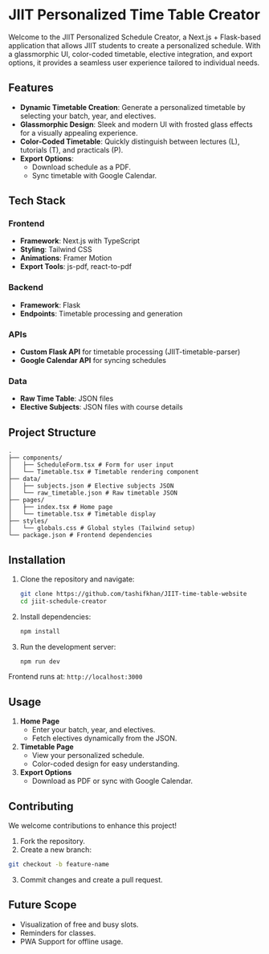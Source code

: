 # JIIT Personalized Time Table Creator

Welcome to the JIIT Personalized Schedule Creator, a Next.js + Flask-based application that allows JIIT students to create a personalized schedule. With a glassmorphic UI, color-coded timetable, elective integration, and export options, it provides a seamless user experience tailored to individual needs.

## Features

- **Dynamic Timetable Creation**: Generate a personalized timetable by selecting your batch, year, and electives.
- **Glassmorphic Design**: Sleek and modern UI with frosted glass effects for a visually appealing experience.
- **Color-Coded Timetable**: Quickly distinguish between lectures (L), tutorials (T), and practicals (P).
- **Export Options**:
  - Download schedule as a PDF.
  - Sync timetable with Google Calendar.

## Tech Stack

### Frontend

- **Framework**: Next.js with TypeScript
- **Styling**: Tailwind CSS
- **Animations**: Framer Motion
- **Export Tools**: js-pdf, react-to-pdf

### Backend

- **Framework**: Flask
- **Endpoints**: Timetable processing and generation

### APIs

- **Custom Flask API** for timetable processing (JIIT-timetable-parser)
- **Google Calendar API** for syncing schedules

### Data

- **Raw Time Table**: JSON files
- **Elective Subjects**: JSON files with course details

## Project Structure

```
.
├── components/
│   ├── ScheduleForm.tsx # Form for user input
│   └── Timetable.tsx # Timetable rendering component
├── data/
│   ├── subjects.json # Elective subjects JSON
│   └── raw_timetable.json # Raw timetable JSON
├── pages/
│   ├── index.tsx # Home page
│   └── timetable.tsx # Timetable display
├── styles/
│   └── globals.css # Global styles (Tailwind setup)
└── package.json # Frontend dependencies
```

## Installation

1.  Clone the repository and navigate:

    ```bash
    git clone https://github.com/tashifkhan/JIIT-time-table-website
    cd jiit-schedule-creator
    ```

2.  Install dependencies:

    ```bash
    npm install
    ```

3.  Run the development server:

    ```bash
    npm run dev
    ```

Frontend runs at: `http://localhost:3000`

## Usage

1. **Home Page**
   - Enter your batch, year, and electives.
   - Fetch electives dynamically from the JSON.
2. **Timetable Page**
   - View your personalized schedule.
   - Color-coded design for easy understanding.
3. **Export Options**
   - Download as PDF or sync with Google Calendar.

## Contributing

We welcome contributions to enhance this project!

1.  Fork the repository.
2.  Create a new branch:

```bash
git checkout -b feature-name
```

3.  Commit changes and create a pull request.

## Future Scope

- Visualization of free and busy slots.
- Reminders for classes.
- PWA Support for offline usage.
